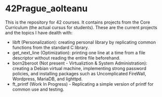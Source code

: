 # 42Prague_aolteanu
This is the repository for 42 courses. It contains projects from the Core Curriculum (the actual cursus for students). These are the current projects and the topics I have dealth with:
- libft (Personalization): creating personal library by replicating common functions from the standard C library.
- get_next_line (Optimization): printing one line at a time from a file descriptor without reading the entire file beforehand.
- born2beroot (Not present - Virtualiztion & System Administration): creating a Debian virtual machine, implementing strong password policies, and installing packages such as Uncomplicated FireWall, Wordpress, MariaDB, and lighttpd.
- ft_printf (Work In Progress) - Replicating a simple version of printf for common use and testing.
